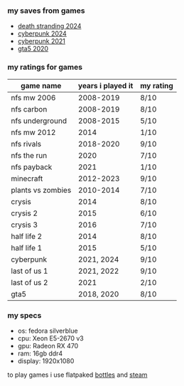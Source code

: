 ### my saves from games

- [death stranding 2024](death_stranding_2024)
- [cyberpunk 2024](cyberpunk_2024)
- [cyberpunk 2021](cyberpunk_2021)
- [gta5 2020](gta5_2020)

### my ratings for games

game name         | years i played it | my rating
------------------|-------------------|----------
nfs mw 2006       | 2008-2019         | 8/10
nfs carbon        | 2008-2019         | 8/10
nfs underground   | 2008-2015         | 5/10
nfs mw 2012       | 2014              | 1/10
nfs rivals        | 2018-2020         | 9/10
nfs the run       | 2020              | 7/10
nfs payback       | 2021              | 1/10
minecraft         | 2012-2023         | 9/10
plants vs zombies | 2010-2014         | 7/10
crysis            | 2014              | 8/10
crysis 2          | 2015              | 6/10
crysis 3          | 2016              | 7/10
half life 2       | 2014              | 8/10
half life 1       | 2015              | 5/10
cyberpunk         | 2021, 2024        | 9/10
last of us 1      | 2021, 2022        | 9/10
last of us 2      | 2021              | 2/10
gta5              | 2018, 2020        | 8/10

### my specs

- os: fedora silverblue
- cpu: Xeon E5-2670 v3 
- gpu: Radeon RX 470
- ram: 16gb ddr4
- display: 1920x1080

to play games i use flatpaked [bottles](https://flathub.org/apps/com.usebottles.bottles) and [steam](https://flathub.org/apps/com.valvesoftware.Steam)

